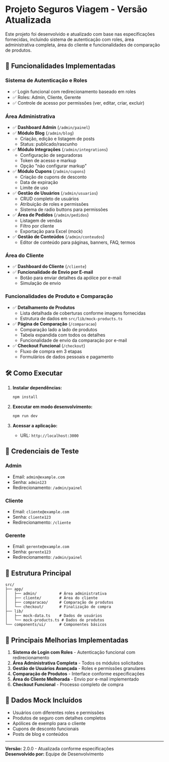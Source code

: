 # Projeto Seguros Viagem - Versão Atualizada

Este projeto foi desenvolvido e atualizado com base nas especificações fornecidas, incluindo sistema de autenticação com roles, área administrativa completa, área do cliente e funcionalidades de comparação de produtos.

## 🚀 Funcionalidades Implementadas

### Sistema de Autenticação e Roles
- ✅ Login funcional com redirecionamento baseado em roles
- ✅ Roles: Admin, Cliente, Gerente
- ✅ Controle de acesso por permissões (ver, editar, criar, excluir)

### Área Administrativa
- ✅ **Dashboard Admin** (`/admin/painel`)
- ✅ **Módulo Blog** (`/admin/blog`)
  - Criação, edição e listagem de posts
  - Status: publicado/rascunho
- ✅ **Módulo Integrações** (`/admin/integrations`)
  - Configuração de seguradoras
  - Token de acesso e markup
  - Opção "não configurar markup"
- ✅ **Módulo Cupons** (`/admin/cupons`)
  - Criação de cupons de desconto
  - Data de expiração
  - Limite de uso
- ✅ **Gestão de Usuários** (`/admin/usuarios`)
  - CRUD completo de usuários
  - Atribuição de roles e permissões
  - Sistema de radio buttons para permissões
- ✅ **Área de Pedidos** (`/admin/pedidos`)
  - Listagem de vendas
  - Filtro por cliente
  - Exportação para Excel (mock)
- ✅ **Gestão de Conteúdos** (`/admin/conteudos`)
  - Editor de conteúdo para páginas, banners, FAQ, termos

### Área do Cliente
- ✅ **Dashboard do Cliente** (`/cliente`)
- ✅ **Funcionalidade de Envio por E-mail**
  - Botão para enviar detalhes da apólice por e-mail
  - Simulação de envio

### Funcionalidades de Produto e Comparação
- ✅ **Detalhamento de Produtos**
  - Lista detalhada de coberturas conforme imagens fornecidas
  - Estrutura de dados em `src/lib/mock-products.ts`
- ✅ **Página de Comparação** (`/comparacao`)
  - Comparação lado a lado de produtos
  - Tabela expandida com todos os detalhes
  - Funcionalidade de envio da comparação por e-mail
- ✅ **Checkout Funcional** (`/checkout`)
  - Fluxo de compra em 3 etapas
  - Formulários de dados pessoais e pagamento

## 🛠️ Como Executar

1. **Instalar dependências:**
   ```bash
   npm install
   ```

2. **Executar em modo desenvolvimento:**
   ```bash
   npm run dev
   ```

3. **Acessar a aplicação:**
   - URL: `http://localhost:3000`

## 🔐 Credenciais de Teste

### Admin
- Email: `admin@example.com`
- Senha: `admin123`
- Redirecionamento: `/admin/painel`

### Cliente
- Email: `cliente@example.com`
- Senha: `cliente123`
- Redirecionamento: `/cliente`

### Gerente
- Email: `gerente@example.com`
- Senha: `gerente123`
- Redirecionamento: `/admin/painel`

## 📁 Estrutura Principal

```
src/
├── app/
│   ├── admin/          # Área administrativa
│   ├── cliente/        # Área do cliente
│   ├── comparacao/     # Comparação de produtos
│   └── checkout/       # Finalização de compra
├── lib/
│   ├── mock-data.ts    # Dados de usuários
│   └── mock-products.ts # Dados de produtos
└── components/ui/      # Componentes básicos
```

## 🎯 Principais Melhorias Implementadas

1. **Sistema de Login com Roles** - Autenticação funcional com redirecionamento
2. **Área Administrativa Completa** - Todos os módulos solicitados
3. **Gestão de Usuários Avançada** - Roles e permissões granulares
4. **Comparação de Produtos** - Interface conforme especificações
5. **Área do Cliente Melhorada** - Envio por e-mail implementado
6. **Checkout Funcional** - Processo completo de compra

## 📝 Dados Mock Incluídos

- Usuários com diferentes roles e permissões
- Produtos de seguro com detalhes completos
- Apólices de exemplo para o cliente
- Cupons de desconto funcionais
- Posts de blog e conteúdos

---

**Versão:** 2.0.0 - Atualizada conforme especificações  
**Desenvolvido por:** Equipe de Desenvolvimento
